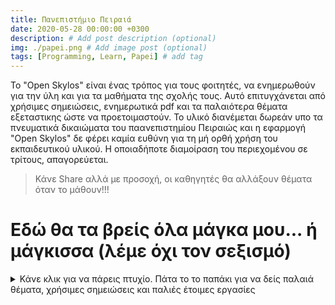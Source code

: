 ```yaml
---
title: Πανεπιστήμιο Πειραιά
date: 2020-05-28 00:00:00 +0300
description: # Add post description (optional)
img: ./papei.png # Add image post (optional)
tags: [Programming, Learn, Papei] # add tag
---
```


Το "Open Skylos" είναι ένας τρόπος για τους φοιτητές, να ενημερωθούν για την ύλη και για τα μαθήματα της σχολής τους. Αυτό επιτυγχάνεται από χρήσιμες σημειώσεις, ενημερωτικά pdf και τα παλαιότερα θέματα εξεταστικης ώστε να προετοιμαστούν. Το υλικό διανέμεται δωρεάν υπο τα πνευματικά δικαιώματα του παανεπιστημίου Πειραιώς και η εφαρμογή "Open Skylos" δε φέρει καμία ευθύνη για τη μή ορθή χρήση του εκπαιδευτικού υλικού. Η οποιαδήποτε διαμοίραση του περιεχομένου σε τρίτους, απαγορεύεται.

> Κάνε Share αλλά με προσοχή, οι καθηγητές θα αλλάξουν θέματα όταν το μάθουν!!!

# Εδώ θα τα βρείς όλα μάγκα μου... ή μάγκισσα (λέμε όχι τον σεξισμό)


<details>
  <summary>Κάνε κλικ για να πάρεις πτυχίο. Πάτα το το παπάκι για να δείς παλαιά θέματα, χρήσιμες σημειώσεις και παλιές έτοιμες εργασίες</summary>

  [![button](/duck.jpg)](https://drive.google.com/drive/folders/1MJVGEYAOYFcYUba1YRp2iCrcqNSyhsDP?usp=sharing)

> Δώσε πόνο και πάρε πτυχίο! (Παρακαλώ να γίνει moto)

</details>